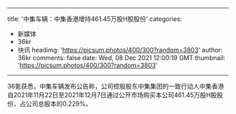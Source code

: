 
---
title: '中集车辆：中集香港增持461.45万股H股股份'
categories: 
 - 新媒体
 - 36kr
 - 快讯
headimg: 'https://picsum.photos/400/300?random=3803'
author: 36kr
comments: false
date: Wed, 08 Dec 2021 12:00:19 GMT
thumbnail: 'https://picsum.photos/400/300?random=3803'
---

<div>   
36氪获悉，中集车辆发布公告称，公司控股股东中集集团的一致行动人中集香港自2021年11月22日至2021年12月7日通过公开市场购买本公司461.45万股H股股份，占公司总股本的0.229%。  
</div>
            